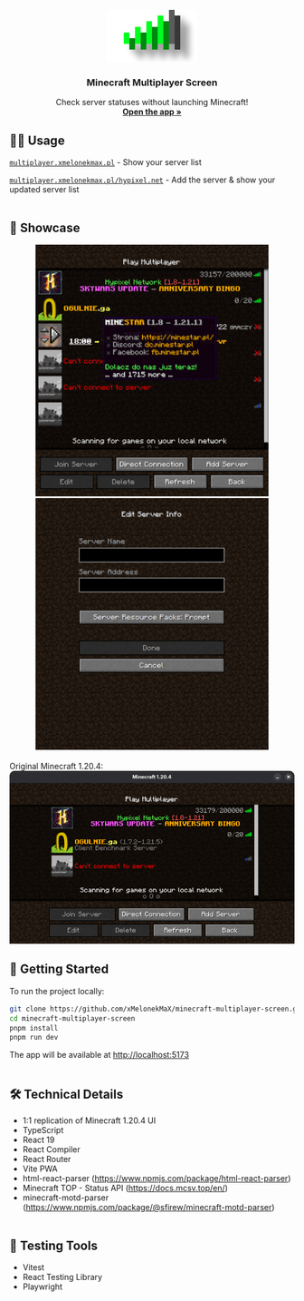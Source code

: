 <div align="center">
  <br />
  <a href="#">
    <img src="assets/readme-logo.png" alt="logo" width="160" height="92">
  </a>

  <h3 align="center">Minecraft Multiplayer Screen</h3>

  <p align="center">
    Check server statuses without launching Minecraft!
    <br />
    <a href="https://multiplayer.xmelonekmax.pl"><strong>Open the app »</strong></a>
  </p>
</div>

## 🧑‍💻 Usage

<a href="https://multiplayer.xmelonekmax.pl">`multiplayer.xmelonekmax.pl`</a> - Show your server list

<a href="https://multiplayer.xmelonekmax.pl/hypixel.net">`multiplayer.xmelonekmax.pl/hypixel.net`</a> - Add the server & show your updated server list
<br /><br />

## 🎥 Showcase
<div align="center">
  <img src="assets/multiplayer-screen.webp" alt="multiplayer screen" width="412" height="444">
  <img src="assets/add-server-screen.webp" alt="add server screen" width="412" height="444">
</div>
<br />
Original Minecraft 1.20.4:
<img src="assets/minecraft-window.webp" alt="minecraft window">
<br />

## 🚀 Getting Started
To run the project locally:
```bash
git clone https://github.com/xMelonekMaX/minecraft-multiplayer-screen.git
cd minecraft-multiplayer-screen
pnpm install
pnpm run dev
```
The app will be available at [http://localhost:5173](http://localhost:5173)
<br /><br />

## 🛠️ Technical Details
- 1:1 replication of Minecraft 1.20.4 UI
- TypeScript
- React 19
- React Compiler
- React Router
- Vite PWA
- html-react-parser (https://www.npmjs.com/package/html-react-parser)
- Minecraft TOP - Status API (https://docs.mcsv.top/en/)
- minecraft-motd-parser (https://www.npmjs.com/package/@sfirew/minecraft-motd-parser)
<br /><br />
  
## 🧪 Testing Tools
- Vitest
- React Testing Library
- Playwright
